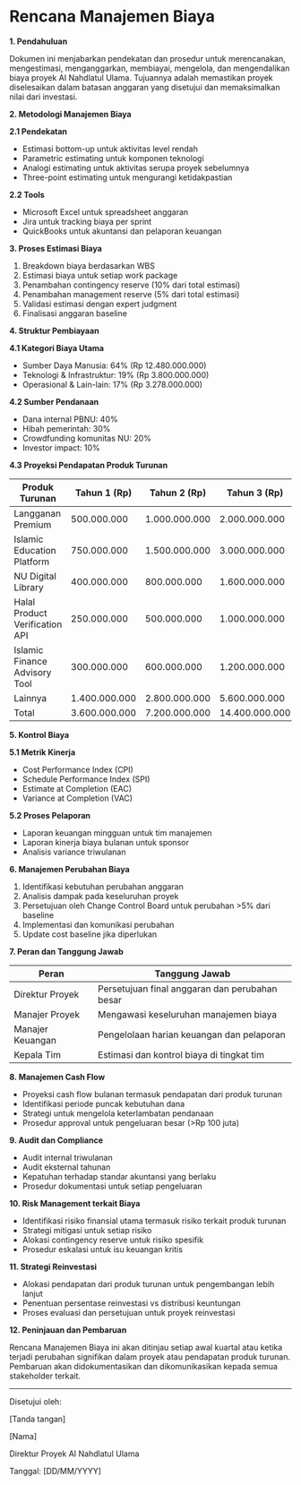 # Rencana Manajemen Biaya

**1. Pendahuluan**

Dokumen ini menjabarkan pendekatan dan prosedur untuk merencanakan, mengestimasi, menganggarkan, membiayai, mengelola, dan mengendalikan biaya proyek AI Nahdlatul Ulama. Tujuannya adalah memastikan proyek diselesaikan dalam batasan anggaran yang disetujui dan memaksimalkan nilai dari investasi.

**2. Metodologi Manajemen Biaya**

**2.1 Pendekatan**

* Estimasi bottom-up untuk aktivitas level rendah
* Parametric estimating untuk komponen teknologi
* Analogi estimating untuk aktivitas serupa proyek sebelumnya
* Three-point estimating untuk mengurangi ketidakpastian

**2.2 Tools**

* Microsoft Excel untuk spreadsheet anggaran
* Jira untuk tracking biaya per sprint
* QuickBooks untuk akuntansi dan pelaporan keuangan

**3. Proses Estimasi Biaya**

1. Breakdown biaya berdasarkan WBS
2. Estimasi biaya untuk setiap work package
3. Penambahan contingency reserve (10% dari total estimasi)
4. Penambahan management reserve (5% dari total estimasi)
5. Validasi estimasi dengan expert judgment
6. Finalisasi anggaran baseline

**4. Struktur Pembiayaan**

**4.1 Kategori Biaya Utama**

* Sumber Daya Manusia: 64% (Rp 12.480.000.000)
* Teknologi & Infrastruktur: 19% (Rp 3.800.000.000)
* Operasional & Lain-lain: 17% (Rp 3.278.000.000)

**4.2 Sumber Pendanaan**

* Dana internal PBNU: 40%
* Hibah pemerintah: 30%
* Crowdfunding komunitas NU: 20%
* Investor impact: 10%

**4.3 Proyeksi Pendapatan Produk Turunan**

| Produk Turunan                 | Tahun 1 (Rp)  | Tahun 2 (Rp)  | Tahun 3 (Rp)   |
| ------------------------------ | ------------- | ------------- | -------------- |
| Langganan Premium              | 500.000.000   | 1.000.000.000 | 2.000.000.000  |
| Islamic Education Platform     | 750.000.000   | 1.500.000.000 | 3.000.000.000  |
| NU Digital Library             | 400.000.000   | 800.000.000   | 1.600.000.000  |
| Halal Product Verification API | 250.000.000   | 500.000.000   | 1.000.000.000  |
| Islamic Finance Advisory Tool  | 300.000.000   | 600.000.000   | 1.200.000.000  |
| Lainnya                        | 1.400.000.000 | 2.800.000.000 | 5.600.000.000  |
| Total                          | 3.600.000.000 | 7.200.000.000 | 14.400.000.000 |

**5. Kontrol Biaya**

**5.1 Metrik Kinerja**

* Cost Performance Index (CPI)
* Schedule Performance Index (SPI)
* Estimate at Completion (EAC)
* Variance at Completion (VAC)

**5.2 Proses Pelaporan**

* Laporan keuangan mingguan untuk tim manajemen
* Laporan kinerja biaya bulanan untuk sponsor
* Analisis variance triwulanan

**6. Manajemen Perubahan Biaya**

1. Identifikasi kebutuhan perubahan anggaran
2. Analisis dampak pada keseluruhan proyek
3. Persetujuan oleh Change Control Board untuk perubahan >5% dari baseline
4. Implementasi dan komunikasi perubahan
5. Update cost baseline jika diperlukan

**7. Peran dan Tanggung Jawab**

| Peran            | Tanggung Jawab                                 |
| ---------------- | ---------------------------------------------- |
| Direktur Proyek  | Persetujuan final anggaran dan perubahan besar |
| Manajer Proyek   | Mengawasi keseluruhan manajemen biaya          |
| Manajer Keuangan | Pengelolaan harian keuangan dan pelaporan      |
| Kepala Tim       | Estimasi dan kontrol biaya di tingkat tim      |

**8. Manajemen Cash Flow**

* Proyeksi cash flow bulanan termasuk pendapatan dari produk turunan
* Identifikasi periode puncak kebutuhan dana
* Strategi untuk mengelola keterlambatan pendanaan
* Prosedur approval untuk pengeluaran besar (>Rp 100 juta)

**9. Audit dan Compliance**

* Audit internal triwulanan
* Audit eksternal tahunan
* Kepatuhan terhadap standar akuntansi yang berlaku
* Prosedur dokumentasi untuk setiap pengeluaran

**10. Risk Management terkait Biaya**

* Identifikasi risiko finansial utama termasuk risiko terkait produk turunan
* Strategi mitigasi untuk setiap risiko
* Alokasi contingency reserve untuk risiko spesifik
* Prosedur eskalasi untuk isu keuangan kritis

**11. Strategi Reinvestasi**

* Alokasi pendapatan dari produk turunan untuk pengembangan lebih lanjut
* Penentuan persentase reinvestasi vs distribusi keuntungan
* Proses evaluasi dan persetujuan untuk proyek reinvestasi

**12. Peninjauan dan Pembaruan**

Rencana Manajemen Biaya ini akan ditinjau setiap awal kuartal atau ketika terjadi perubahan signifikan dalam proyek atau pendapatan produk turunan. Pembaruan akan didokumentasikan dan dikomunikasikan kepada semua stakeholder terkait.

***

Disetujui oleh:

\[Tanda tangan]

\[Nama]

Direktur Proyek AI Nahdlatul Ulama

Tanggal: \[DD/MM/YYYY]
